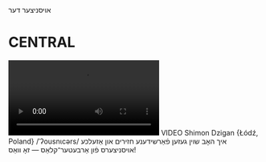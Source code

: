 אויסניצער
דער

CENTRAL
========

![](https://ia801508.us.archive.org/24/items/FilmLexicon/Dzigan-IkhHobShoynGezenFarshideneKhazeyerimUnAzelkheOysnitsersFunArbeter-klasOberZoVas.mp4)
VIDEO Shimon Dzigan {Łódź, Poland}
/ˈʔousnɩcərs/
איך האָב שוין געזען פֿאַרשידענע חזירים און אַזעלכע אויסניצערס פֿון אַרבעטער־קלאַס — זאָ וואַס!